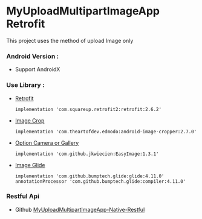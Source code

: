 # MyUploadMultipartImageApp Retrofit 
This project uses the method of upload Image only

### Android Version :
- Support AndroidX

### Use Library :
- [Retrofit](https://square.github.io/retrofit/)

  ```
  implementation 'com.squareup.retrofit2:retrofit:2.6.2'
  ```
  
- [Image Crop](https://github.com/ArthurHub/Android-Image-Cropper)

  ```
  implementation 'com.theartofdev.edmodo:android-image-cropper:2.7.0'
  ```
- [Option Camera or Gallery](https://github.com/jkwiecien/EasyImage)

  ```
  implementation 'com.github.jkwiecien:EasyImage:1.3.1'
  ```
  
- [Image Glide](https://github.com/bumptech/glide)

  ```
  implementation 'com.github.bumptech.glide:glide:4.11.0'
  annotationProcessor 'com.github.bumptech.glide:compiler:4.11.0'
  ```


### Restful Api
- Github [MyUploadMultipartImageApp-Native-Restful](https://www.github.com/)

